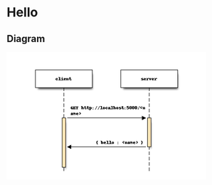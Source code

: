 # Hello

## Diagram 
![hello](https://github.com/RafaelFino/learnops-api-python/raw/main/doc/images/hello.png)